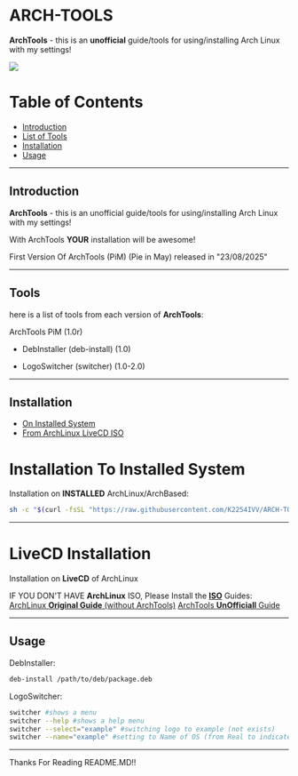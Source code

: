 # ARCH-TOOLS
**ArchTools** - this is an **unofficial** guide/tools for using/installing Arch Linux with my settings!

[![](https://img.shields.io/static/v1?label=Status&message=BetaRelease&color=orange&style=flat)](https://img.shields.io/static/v1?label=Status&message=BetaRelease&color=orange&style=flat "Status")

# Table of Contents
- [Introduction](#introduction)
- [List of Tools](#tools)
- [Installation](#installation)
- [Usage](#usage)

---
## Introduction
**ArchTools** - this is an unofficial guide/tools for using/installing Arch Linux with my settings!

With ArchTools **YOUR** installation will be awesome!

First Version Of ArchTools (PiM) (Pie in May) released in "23/08/2025"

---
## Tools
here is a list of tools from each version of **ArchTools**:

ArchTools PiM (1.0r)

- DebInstaller (deb-install) (1.0)

- LogoSwitcher (switcher) (1.0-2.0)

---

## Installation
- [On Installed System](#installation-to-installed-system)
- [From ArchLinux LiveCD ISO](#livecd-installation)

# Installation To Installed System
Installation on **INSTALLED** ArchLinux/ArchBased:

```bash
sh -c "$(curl -fsSL "https://raw.githubusercontent.com/K2254IVV/ARCH-TOOLS/refs/heads/main/files/ArchTools/install.sh")"
```

---
# LiveCD Installation
Installation on **LiveCD** of ArchLinux

IF YOU DON'T HAVE **ArchLinux** ISO, Please Install the [**ISO**](https://archlinux.org/download/)
Guides:
[ArchLinux **Original Guide** (without ArchTools)](https://wiki.archlinux.org/title/Installation_guide)
[ArchTools **UnOfficiall** Guide](/files/guides/lastest.md)

---
## Usage
DebInstaller:
```bash
deb-install /path/to/deb/package.deb
```

LogoSwitcher:
```bash
switcher #shows a menu
switcher --help #shows a help menu
switcher --select="example" #switching logo to example (not exists)
switcher --name="example" #setting to Name of OS (from Real to indicated)
```

---
Thanks For Reading README.MD!!
